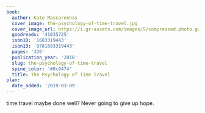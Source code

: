 ```yaml
---
book:
  author: Kate Mascarenhas
  cover_image: the-psychology-of-time-travel.jpg
  cover_image_url: https://i.gr-assets.com/images/S/compressed.photo.goodreads.com/books/1533307735l/41035725._SX98_.jpg
  goodreads: '41035725'
  isbn10: '1683319443'
  isbn13: '9781683319443'
  pages: '336'
  publication_year: '2018'
  slug: the-psychology-of-time-travel
  spine_color: '#8c9474'
  title: The Psychology of Time Travel
plan:
  date_added: '2019-03-09'
---
```


time travel maybe done well? Never going to give up hope.
